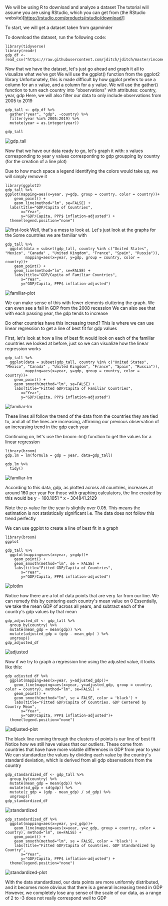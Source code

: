 We will be using R to download and analyze a dataset
The tutorial will assume you are using RStudio, which you can get from (the RStudio website)[https://rstudio.com/products/rstudio/download/]

To start, we will get a dataset taken from gapminder

To download the dataset, run the following code:
```{r setup}
library(tidyverse)
library(readr)
gdp_df <- read_csv("https://raw.githubusercontent.com/jditch/jditch/master/income_per_person_gdppercapita_ppp_inflation_adjusted.csv")

```

Now that we have the dataset, let's just go ahead and graph it all to visualize what we've got
We will use the ggplot() function from the ggplot2 library
Unfortunately, this is made difficult by how ggplot prefers to use a column for an x value, and a column for a y value. 
We will use the gather() function to turn each country into "observations" with attributes: country, year, gdp
Here, we will also filter our data to only include observations from 2005 to 2019
```{r tallboi}
gdp_tall <- gdp_df %>% 
  gather("year", "gdp", -country) %>%
  filter(year %in% 2005:2019) %>%
  mutate(year = as.integer(year))

gdp_tall
```
![gdp_tall](images/gdp_tall.PNG)

Now that we have our data ready to go, let's graph it with:
x values corresponding to year
y values corresponting to gdp
groupping by country (for the creation of a line plot)

Due to how much space a legend identifying the colors would take up, we will simply remove it


```{r first-look}
library(ggplot2)
gdp_tall %>%
ggplot(mapping=aes(x=year, y=gdp, group = country, color = country))+
    geom_point() +
    geom_line(method="lm", se=FALSE) +
  labs(title="GDP/Capita of Countries",
       x="Year",
       y="GDP/Capita, PPP$ inflation-adjusted") +
  theme(legend.position="none")
```
![first-look](images/first-look.png)
Well, that's a mess to look at. Let's just look at the graphs for the Some countries we are familiar with

```{r us-plot}
gdp_tall %>%
  ggplot(data = subset(gdp_tall, country %in% c("United States", "Mexico", "Canada" , "United Kingdom", "France", "Spain", "Russia")),
         mapping=aes(x=year, y=gdp, group = country, color = country))+
    geom_point() +
    geom_line(method="lm", se=FALSE) + 
    labs(title="GDP/Capita of Familiar Countries",
       x="Year",
       y="GDP/Capita, PPP$ inflation-adjusted")
```
![familiar-plot](images/familiar-plot.png)

We can make sense of this with fewer elements cluttering the graph. We can even see a fall in GDP from the 2008 recession
We can also see that with each passing year, the gdp tends to increase

Do other countries have this increasing trend? This is where we can use linear regression to get a line of best fit for gdp values

First, let's look at how a line of best fit would look on each of the familiar countries we looked at before, just so we can visualize how the linear regression works
```{r familiar-lm}
gdp_tall %>%
  ggplot(data = subset(gdp_tall, country %in% c("United States", "Mexico", "Canada" , "United Kingdom", "France", "Spain", "Russia")),
         mapping=aes(x=year, y=gdp, group = country, color = country))+
    geom_point() +
    geom_smooth(method="lm", se=FALSE) + 
    labs(title="Fitted GDP/Capita of Familiar Countries",
       x="Year",
       y="GDP/Capita, PPP$ inflation-adjusted")
```
![familiar-lm](images/fitted-familiar.png)

These lines all follow the trend of the data from the countries they are tied to, and all of the lines are increasing, affirming our previous observation of an increasing trend in the gdp each year

Continuing on, let's use the broom::lm() function to get the values for a linear regression

```{r lm}
library(broom)
gdp.lm = lm(formula = gdp ~ year, data=gdp_tall)

gdp.lm %>%
  tidy() 
```
![familiar-lm](images/lm.PNG)

According to this data, gdp, as plotted across all countries, increases at around 160 per year
For those with graphing calculators, the line created by this would be y = 160.1051 * x - 304841.2129 

Note the p-value for the year is slightly over 0.05. This means the estimation is not statistically significant
i.e. The data does not follow this trend perfectly

We can use ggplot to create a line of best fit in a graph
```{r plotlm}
library(broom)
ggplot

gdp_tall %>%
  ggplot(mapping=aes(x=year, y=gdp))+
    geom_point() +
    geom_smooth(method="lm", se = FALSE) + 
    labs(title="Fitted GDP/Capita of Countries",
       x="Year",
       y="GDP/Capita, PPP$ inflation-adjusted")
```
![plotlm](images/plotlm.png)

Notice how there are a lot of data points that are very far from our line. We can remedy this by centering each country's mean value on 0
Essentially, we take the mean GDP of across all years, and subtract each of the country's gdp values by that mean


```{r adjusted}
gdp_adjusted_df <- gdp_tall %>%
  group_by(country) %>%
  mutate(mean_gdp = mean(gdp)) %>%
  mutate(adjusted_gdp = (gdp - mean_gdp) ) %>%
  ungroup()
gdp_adjusted_df
```
![adjusted](images/adjusted.PNG)

Now if we try to graph a regression line using the adjusted value, it looks like this:

```{r adjusted-plot}
gdp_adjusted_df %>%
  ggplot(mapping=aes(x=year, y=adjusted_gdp))+
    geom_line(mapping=aes(x=year, y=adjusted_gdp, group = country, color = country), method="lm", se=FALSE) +
    geom_point() +
    geom_smooth(method="lm", se = FALSE, color = 'black') + 
    labs(title="Fitted GDP/Capita of Countries. GDP Centered by Country Mean",
       x="Year",
       y="GDP/Capita, PPP$ inflation-adjusted")+
  theme(legend.position="none")
```
![adjusted-plot](images/adjusted-plot.png)

The black line running through the clusters of points is our line of best fit
Notice how we still have values that our outliers. These come from countries that have have more volatile differences in GDP from year to year
We can standardize the values by dividing each value by the country's standard deviation, which is derived from all gdp observations from the country

```{r standardized}
gdp_standardized_df <- gdp_tall %>%
  group_by(country) %>%
  mutate(mean_gdp = mean(gdp)) %>%
  mutate(sd_gdp = sd(gdp)) %>%
  mutate(z_gdp = (gdp - mean_gdp) / sd_gdp) %>%
  ungroup()
gdp_standardized_df
```
![standardized](images/standardized.PNG)


```{r standardized-plot}
gdp_standardized_df %>%
  ggplot(mapping=aes(x=year, y=z_gdp))+
    geom_line(mapping=aes(x=year, y=z_gdp, group = country, color = country), method="lm", se=FALSE) +
    geom_point() +
    geom_smooth(method="lm", se = FALSE, color = 'black') + 
    labs(title="Fitted GDP/Capita of Countries. GDP Standardized by Country",
       x="Year",
       y="GDP/Capita, PPP$ inflation-adjusted") +
  theme(legend.position="none")
```
![standardized-plot](images/standardized-plot.png)

With the data standardized, our data points are more uniformly distributed, and it becomes more obvious that there is a general increasing trend in GDP
However, we completely lose any sense of the scale of our data, as a range of 2 to -3 does not really correspond well to GDP
